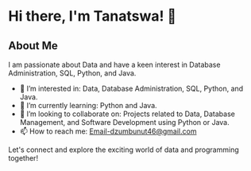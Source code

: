 # Hi there, I'm Tanatswa! 👋

## About Me
I am passionate about Data and have a keen interest in Database Administration, SQL, Python, and Java.

- 👀 I’m interested in: Data, Database Administration, SQL, Python, and Java.
- 🌱 I’m currently learning: Python and Java.
- 💞️ I’m looking to collaborate on: Projects related to Data, Database Management, and Software Development using Python or Java.
- 📫 How to reach me: Email-dzumbunut46@gmail.com

Let's connect and explore the exciting world of data and programming together!


<!---
TanatswaDzumbunubyte/TanatswaDzumbunubyte is a ✨ special ✨ repository because its `README.md` (this file) appears on your GitHub profile.
You can click the Preview link to take a look at your changes.
--->
